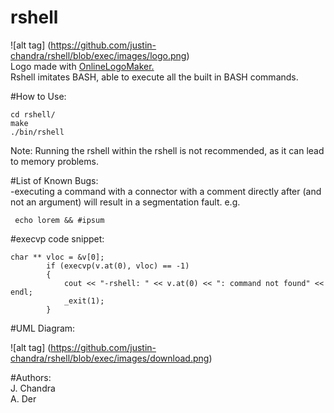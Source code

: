 # rshell
![alt tag] (https://github.com/justin-chandra/rshell/blob/exec/images/logo.png)  
Logo made with [OnlineLogoMaker.](http://www.onlinelogomaker.com/logomaker/#)  
Rshell imitates BASH, able to execute all the built in BASH commands.  

#How to Use:  
```
cd rshell/  
make  
./bin/rshell  
```    
Note: Running the rshell within the rshell is not recommended, as it can lead to memory problems.
  
#List of Known Bugs:  
	-executing a command with a connector with a comment directly after (and not an argument) will result in a segmentation fault. e.g.
```
 echo lorem && #ipsum
```
  
#execvp code snippet:  
```
char ** vloc = &v[0];
		if (execvp(v.at(0), vloc) == -1)
		{
			cout << "-rshell: " << v.at(0) << ": command not found" << endl;
			_exit(1); 
		}
```  
#UML Diagram:  
  
![alt tag] (https://github.com/justin-chandra/rshell/blob/exec/images/download.png) 



#Authors:  
J. Chandra  
A. Der
